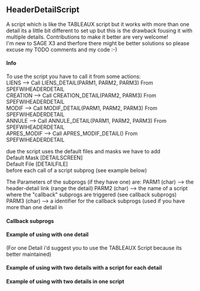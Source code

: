 ## HeaderDetailScript
A script which is like the TABLEAUX script but it works with more than one detail its a little bit different to set up but this is the drawback fousing it with multiple details. Contributions to make it better are very welcome!  
I'm new to SAGE X3 and therfore there might be better solutions so please excuse my TODO comments and my code :-)

#### Info
To use the script you have to call it from some actions:  
LIENS       --> Call LIENS_DETAIL(PARM1, PARM2, PARM3) From SPEFWIHEADERDETAIL  
CREATION    --> Call CREATION_DETAIL(PARM2, PARM3) From SPEFWIHEADERDETAIL  
MODIF       --> Call MODIF_DETAIL(PARM1, PARM2, PARM3) From SPEFWIHEADERDETAIL   
ANNULE      --> Call ANNULE_DETAIL(PARM1, PARM2, PARM3) From SPEFWIHEADERDETAIL  
APRES_MODIF --> Call APRES_MODIF_DETAIL() From SPEFWIHEADERDETAIL 

due the script uses the default files and masks we have to add  
Default Mask [DETAILSCREEN]  
Default File [DETAILFILE]  
before each call of a script subprog (see example below)

The Parameters of the subprogs (if they have one) are:
PARM1 (char) --> the header-detail link (range the detail)
PARM2 (char) --> the name of a script where the "callback" subprogs are triggered (see callback subprogs)
PARM3 (char) --> a identifier for the callback subprogs (used if you have more than one detail in

#### Callback subprogs


#### Example of using with one detail
(For one Detail i'd suggest you to use the TABLEAUX Script because its better maintained)


#### Example of using with two details with a script for each detail 


#### Example of using with two details in one script






